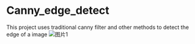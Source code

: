 # Canny_edge_detect
This project uses traditional canny filter and other methods to detect the edge of a image
![图片1](https://github.com/HenryisPeng/Canny_edge_detect/assets/110829316/2fe8f149-ffbd-40c2-89fb-2e73ebdc8ae4)
